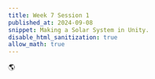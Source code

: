 ```yaml
---
title: Week 7 Session 1
published_at: 2024-09-08
snippet: Making a Solar System in Unity.
disable_html_sanitization: true
allow_math: true
---
```



🌎